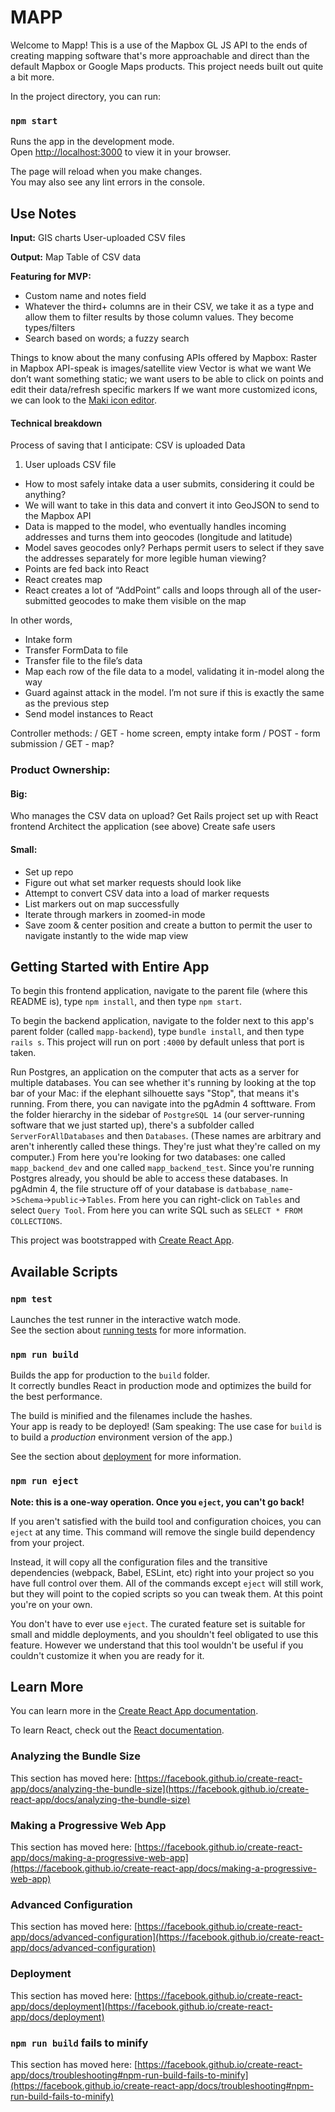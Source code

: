 # MAPP

Welcome to Mapp! This is a use of the Mapbox GL JS API to the ends of creating mapping software that's more approachable and direct than the default Mapbox or Google Maps products. This project needs built out quite a bit more.

In the project directory, you can run:
### `npm start`

Runs the app in the development mode.\
Open [http://localhost:3000](http://localhost:3000) to view it in your browser.

The page will reload when you make changes.\
You may also see any lint errors in the console.

## Use Notes

**Input:**
GIS charts
User-uploaded CSV files

**Output:**
Map
Table of CSV data

**Featuring for MVP:**
- Custom name and notes field
- Whatever the third+ columns are in their CSV, we take it as a type and allow them to filter results by those column values. They become types/filters
- Search based on words; a fuzzy search

Things to know about the many confusing APIs offered by Mapbox:
Raster in Mapbox API-speak is images/satellite view
Vector is what we want
We don’t want something static; we want users to be able to click on points and edit their data/refresh specific markers
If we want more customized icons, we can look to the [Maki icon editor](https://labs.mapbox.com/maki-icons/editor/).

#### Technical breakdown
Process of saving that I anticipate:
CSV is uploaded
Data 




1. User uploads CSV file
- How to most safely intake data a user submits, considering it could be anything?
- We will want to take in this data and convert it into GeoJSON to send to the Mapbox API
- Data is mapped to the model, who eventually handles incoming addresses and turns them into geocodes (longitude and latitude)
- Model saves geocodes only? Perhaps permit users to select if they save the addresses separately for more legible human viewing?
- Points are fed back into React
- React creates map
- React creates a lot of “AddPoint” calls and loops through all of the user-submitted geocodes to make them visible on the map

In other words,
- Intake form
- Transfer FormData to file
- Transfer file to the file’s data
- Map each row of the file data to a model, validating it in-model along the way
- Guard against attack in the model. I’m not sure if this is exactly the same as the previous step
- Send model instances to React

Controller methods:
/ GET - home screen, empty intake form
/ POST - form submission
/ GET - map?

### Product Ownership:
#### Big:
Who manages the CSV data on upload?
Get Rails project set up with React frontend
Architect the application (see above)
Create safe users

#### Small:
- Set up repo
- Figure out what set marker requests should look like
- Attempt to convert CSV data into a load of marker requests
- List markers out on map successfully
- Iterate through markers in zoomed-in mode
- Save zoom & center position and create a button to permit the user to navigate instantly to the wide map view

## Getting Started with Entire App

To begin this frontend application, navigate to the parent file (where this README is), type `npm install`, and then type `npm start`.

To begin the backend application, navigate to the folder next to this app's parent folder (called `mapp-backend`), type `bundle install`, and then type `rails s`. This project will run on port `:4000` by default unless that port is taken.

Run Postgres, an application on the computer that acts as a server for multiple databases. You can see whether it's running by looking at the top bar of your Mac: if the elephant silhouette says "Stop", that means it's running. From there, you can navigate into the pgAdmin 4 softtware. From the folder hierarchy in the sidebar of `PostgreSQL 14` (our server-running software that we just started up), there's a subfolder called `ServerForAllDatabases` and then `Databases`. (These names are arbitrary and aren't inherently called these things. They're just what they're called on my computer.) From here you're looking for two databases: one called `mapp_backend_dev` and one called `mapp_backend_test`. Since you're running Postgres already, you should be able to access these databases. In pgAdmin 4, the file structure off of your database is `datbabase_name`->`Schema`->`public`->`Tables`. From here you can right-click on `Tables` and select `Query Tool`. From here you can write SQL such as `SELECT * FROM COLLECTIONS`.

This project was bootstrapped with [Create React App](https://github.com/facebook/create-react-app).

## Available Scripts

### `npm test`

Launches the test runner in the interactive watch mode.\
See the section about [running tests](https://facebook.github.io/create-react-app/docs/running-tests) for more information.

### `npm run build`

Builds the app for production to the `build` folder.\
It correctly bundles React in production mode and optimizes the build for the best performance.

The build is minified and the filenames include the hashes.\
Your app is ready to be deployed! (Sam speaking: The use case for `build` is to build a *production* environment version of the app.)

See the section about [deployment](https://facebook.github.io/create-react-app/docs/deployment) for more information.

### `npm run eject`

**Note: this is a one-way operation. Once you `eject`, you can't go back!**

If you aren't satisfied with the build tool and configuration choices, you can `eject` at any time. This command will remove the single build dependency from your project.

Instead, it will copy all the configuration files and the transitive dependencies (webpack, Babel, ESLint, etc) right into your project so you have full control over them. All of the commands except `eject` will still work, but they will point to the copied scripts so you can tweak them. At this point you're on your own.

You don't have to ever use `eject`. The curated feature set is suitable for small and middle deployments, and you shouldn't feel obligated to use this feature. However we understand that this tool wouldn't be useful if you couldn't customize it when you are ready for it.

## Learn More

You can learn more in the [Create React App documentation](https://facebook.github.io/create-react-app/docs/getting-started).

To learn React, check out the [React documentation](https://reactjs.org/).

### Analyzing the Bundle Size

This section has moved here: [https://facebook.github.io/create-react-app/docs/analyzing-the-bundle-size](https://facebook.github.io/create-react-app/docs/analyzing-the-bundle-size)

### Making a Progressive Web App

This section has moved here: [https://facebook.github.io/create-react-app/docs/making-a-progressive-web-app](https://facebook.github.io/create-react-app/docs/making-a-progressive-web-app)

### Advanced Configuration

This section has moved here: [https://facebook.github.io/create-react-app/docs/advanced-configuration](https://facebook.github.io/create-react-app/docs/advanced-configuration)

### Deployment

This section has moved here: [https://facebook.github.io/create-react-app/docs/deployment](https://facebook.github.io/create-react-app/docs/deployment)

### `npm run build` fails to minify

This section has moved here: [https://facebook.github.io/create-react-app/docs/troubleshooting#npm-run-build-fails-to-minify](https://facebook.github.io/create-react-app/docs/troubleshooting#npm-run-build-fails-to-minify)

